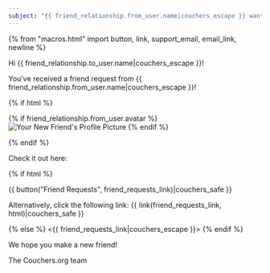 ```yaml
---
subject: "{{ friend_relationship.from_user.name|couchers_escape }} wants to be your friend on Couchers.org!"
---
```


{% from "macros.html" import button, link, support_email, email_link, newline %}

Hi {{ friend_relationship.to_user.name|couchers_escape }}!

You've received a friend request from {{ friend_relationship.from_user.name|couchers_escape }}!

{% if html %}

{% if friend_relationship.from_user.avatar %}
<img src="{{ friend_relationship.from_user.avatar.thumbnail_url|couchers_escape }}" alt="Your New Friend's Profile Picture" >
{% endif %}

{% endif %}

Check it out here:

{% if html %}

{{ button("Friend Requests", friend_requests_link)|couchers_safe }}

Alternatively, click the following link: {{ link(friend_requests_link, html)|couchers_safe }}

{% else %}
<{{ friend_requests_link|couchers_escape }}>
{% endif %}

We hope you make a new friend!

The Couchers.org team
